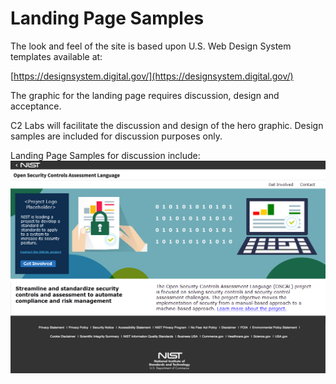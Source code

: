 # Landing Page Samples
The look and feel of the site is based upon U.S. Web Design System templates available at:

[https://designsystem.digital.gov/](https://designsystem.digital.gov/)

The graphic for the landing page requires discussion, design and acceptance. 

C2 Labs will facilitate the discussion and design of the hero graphic. Design samples are included for discussion purposes only.

Landing Page Samples for discussion include:
![Sample Landing Page 1 for OSCAL](imgs/OSCAL_LandingPage_Sample.png)
